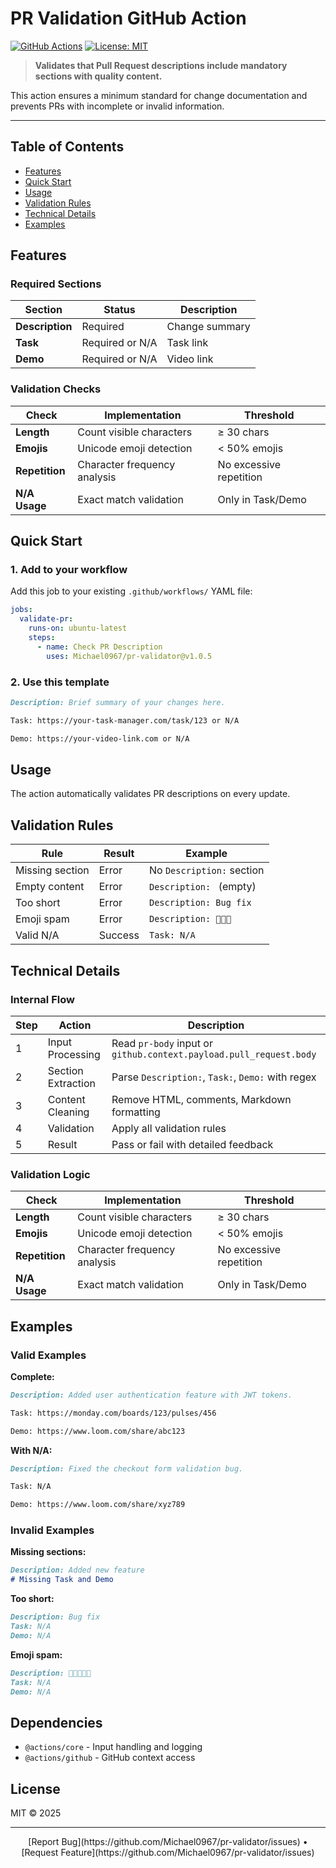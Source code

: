 # PR Validation GitHub Action

[![GitHub Actions](https://img.shields.io/badge/GitHub-Actions-blue?logo=github-actions&logoColor=white)](https://github.com/features/actions)
[![License: MIT](https://img.shields.io/badge/License-MIT-yellow.svg)](https://opensource.org/licenses/MIT)

> **Validates that Pull Request descriptions include mandatory sections with quality content.**

This action ensures a minimum standard for change documentation and prevents PRs with incomplete or invalid information.

---

## Table of Contents

- [Features](#features)
- [Quick Start](#quick-start)
- [Usage](#usage)
- [Validation Rules](#validation-rules)
- [Technical Details](#technical-details)
- [Examples](#examples)

## Features

### Required Sections

| Section | Status | Description |
|---------|--------|-------------|
| **Description** | Required | Change summary |
| **Task** | Required or N/A | Task link |
| **Demo** | Required or N/A | Video link |

### Validation Checks

| Check | Implementation | Threshold |
|-------|---------------|-----------|
| **Length** | Count visible characters | ≥ 30 chars |
| **Emojis** | Unicode emoji detection | < 50% emojis |
| **Repetition** | Character frequency analysis | No excessive repetition |
| **N/A Usage** | Exact match validation | Only in Task/Demo |

## Quick Start

### 1. Add to your workflow

Add this job to your existing `.github/workflows/` YAML file:

```yaml
jobs:
  validate-pr:
    runs-on: ubuntu-latest
    steps:
      - name: Check PR Description
        uses: Michael0967/pr-validator@v1.0.5
```

### 2. Use this template

```markdown
Description: Brief summary of your changes here.

Task: https://your-task-manager.com/task/123 or N/A

Demo: https://your-video-link.com or N/A
```

## Usage

The action automatically validates PR descriptions on every update.

## Validation Rules

| Rule | Result | Example |
|------|--------|---------|
| Missing section | Error | No `Description:` section |
| Empty content | Error | `Description: ` (empty) |
| Too short | Error | `Description: Bug fix` |
| Emoji spam | Error | `Description: 🐛✨🎉` |
| Valid N/A | Success | `Task: N/A` |

## Technical Details

### Internal Flow

| Step | Action | Description |
|------|--------|-------------|
| 1 | Input Processing | Read `pr-body` input or `github.context.payload.pull_request.body` |
| 2 | Section Extraction | Parse `Description:`, `Task:`, `Demo:` with regex |
| 3 | Content Cleaning | Remove HTML, comments, Markdown formatting |
| 4 | Validation | Apply all validation rules |
| 5 | Result | Pass or fail with detailed feedback |

### Validation Logic

| Check | Implementation | Threshold |
|-------|---------------|-----------|
| **Length** | Count visible characters | ≥ 30 chars |
| **Emojis** | Unicode emoji detection | < 50% emojis |
| **Repetition** | Character frequency analysis | No excessive repetition |
| **N/A Usage** | Exact match validation | Only in Task/Demo |

## Examples

### Valid Examples

**Complete:**
```markdown
Description: Added user authentication feature with JWT tokens.

Task: https://monday.com/boards/123/pulses/456

Demo: https://www.loom.com/share/abc123
```

**With N/A:**
```markdown
Description: Fixed the checkout form validation bug.

Task: N/A

Demo: https://www.loom.com/share/xyz789
```

### Invalid Examples

**Missing sections:**
```markdown
Description: Added new feature
# Missing Task and Demo
```

**Too short:**
```markdown
Description: Bug fix
Task: N/A
Demo: N/A
```

**Emoji spam:**
```markdown
Description: 🐛✨🎉🔥💯
Task: N/A
Demo: N/A
```

## Dependencies

- `@actions/core` - Input handling and logging
- `@actions/github` - GitHub context access

## License

MIT © 2025

---

<div align="center">
[Report Bug](https://github.com/Michael0967/pr-validator/issues) • [Request Feature](https://github.com/Michael0967/pr-validator/issues)

</div> 